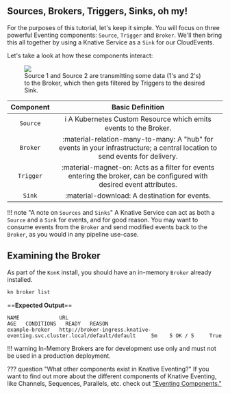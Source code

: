 ## Sources, Brokers, Triggers, Sinks, oh my!
For the purposes of this tutorial, let's keep it simple. You will focus on three powerful Eventing components: `Source`, `Trigger` and `Broker`. We'll then bring this all together by using a Knative Service as a `Sink` for our CloudEvents.

Let's take a look at how these components interact:
<figure>
  <img src="https://user-images.githubusercontent.com/16281246/116248768-1fe56080-a73a-11eb-9a85-8bdccb82d16c.png" draggable="false">
  <figcaption> Source 1 and Source 2 are transmitting some data (1's and 2's) to the Broker, which then gets filtered by Triggers to the desired Sink.</figcaption>
</figure>

| Component      | Basic Definition                          |
| :---------: | :----------------------------------: |
| `Source`       | :information_source:  A Kubernetes Custom Resource which emits events to the Broker. |
| `Broker`       | :material-relation-many-to-many: A "hub" for events in your infrastructure; a central location to send events for delivery. |
| `Trigger`    | :material-magnet-on: Acts as a filter for events entering the broker, can be configured with desired event attributes. |
| `Sink`    | :material-download:  A destination for events. |

!!! note "A note on `Sources` and `Sinks`"
    A Knative Service can act as both a `Source` and a `Sink` for events, and for good reason. You may want to consume events from the `Broker` and send modified events back to the `Broker`, as you would in any pipeline use-case.

## Examining the Broker
As part of the `KonK` install, you should have an in-memory `Broker` already installed.
```bash
kn broker list
```

==**Expected Output**==
```{ .bash .no-copy }
NAME             URL                                                                          AGE   CONDITIONS   READY   REASON
example-broker   http://broker-ingress.knative-eventing.svc.cluster.local/default/default     5m    5 OK / 5     True    
```
!!! warning
    In-Memory Brokers are for development use only and must not be used in a production deployment.


??? question "What other components exist in Knative Eventing?"
    If you want to find out more about the different components of Knative Eventing, like Channels, Sequences, Parallels, etc. check out <a href="../eventing/README.md" target="blank_">"Eventing Components."</a>
